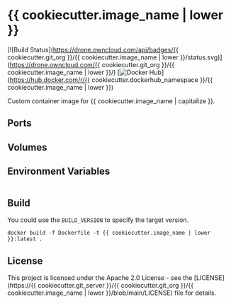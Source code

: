 # {{ cookiecutter.image_name | lower }}

[![Build Status](https://drone.owncloud.com/api/badges/{{ cookiecutter.git_org }}/{{ cookiecutter.image_name | lower }}/status.svg)](https://drone.owncloud.com/{{ cookiecutter.git_org }}/{{ cookiecutter.image_name | lower }}/)
[![Docker Hub](https://img.shields.io/badge/docker-latest-blue.svg?logo=docker&logoColor=white)](https://hub.docker.com/r/{{ cookiecutter.dockerhub_namespace }}/{{ cookiecutter.image_name | lower }})

Custom container image for {{ cookiecutter.image_name | capitalize }}.

## Ports

## Volumes

## Environment Variables

```Shell

```

## Build

You could use the `BUILD_VERSION` to specify the target version.

```Shell
docker build -f Dockerfile -t {{ cookiecutter.image_name | lower }}:latest .
```

## License

This project is licensed under the Apache 2.0 License - see the [LICENSE](https://{{ cookiecutter.git_server }}/{{ cookiecutter.git_org }}/{{ cookiecutter.image_name | lower }}/blob/main/LICENSE) file for details.
